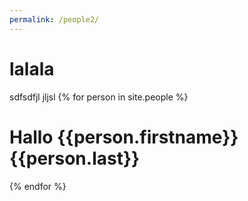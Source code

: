 ```yaml
---
permalink: /people2/
---
```


# lalala


sdfsdfjl jljsl
{% for person in site.people %}
	<h1> Hallo {{person.firstname}} {{person.last}}</h1>
{% endfor %}

